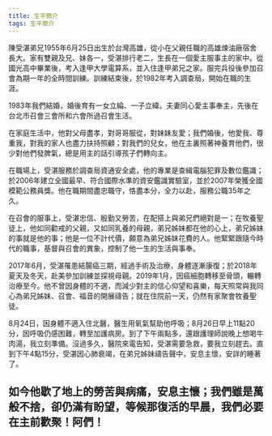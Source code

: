 ```yaml
---
title: 生平簡介
tags: 生平簡介
---
```


陳受湛弟兄1955年6月25日出生於台灣高雄，從小在父親任職的高雄煉油廠宿舍長大。家有雙親及兄、妹各一，受湛排行老二，生長在一個愛主服事主的家中。從國光高中畢業後，考入逢甲大學電算系，並入住逢甲弟兄之家。服完兵役後參加召會為期一年的全時間訓練。訓練結束後，於1982年考入調查局，開始在職的生涯。

1983年我們結婚，婚後育有一女立綸、一子立緯。夫妻同心愛主事奉主，先後在台北市召會三會所和六會所過召會生活。

在家庭生活中，他對父母盡孝，對哥哥服從，對妹妹友愛；我們婚後，他愛我、尊重我，對我的家人也盡力扶持照顧；對我們的兒女，他在主裏照著神養育他們，很少對他們發脾氣，總是用主的話引導孩子們轉向主。

在職場上，受湛服務於調查局資通安全處，他的專業是查緝電腦犯罪及數位鑑識；於2006年建立全國最早、符合國際水準的資安鑑識實驗室，並於2007年榮獲全國模範公務員獎。他在職期間盡忠職守，恪盡本分，全力以赴，服務公職35年之久。

在召會的服事上，受湛忠信、殷勤又勞苦，在配搭上與弟兄們絕對是一；在牧養聖徒上，他如同勸戒的父親，又如同乳養的母親，弟兄姊妹都在他的心上，弟兄姊妹的事就是他的事；他是一位不計代價，願意為弟兄姊妹花費的人。他緊緊跟隨今時代的職事，基督與召會的異象，控制了他一生的生活與事奉。

2017年6月，受湛罹患結腸癌三期，經過手術及治療，身體逐漸康復；於2018年夏天及冬天，赴美參加訓練並探視母親。2019年1月，因癌細胞轉移至骨頭，輾轉治療至今。他不曾因身體的不適，而減少對主的信心仰望和喜樂，每天照常與我同心為弟兄姊妹、召會、福音的開展禱告；就在住院前一天，仍然有家聚會牧養聖徒。

8月24日，因身體不適入住北醫，醫生用氧氣幫助他呼吸；8月26日早上11點20分，因呼吸仍感困難，轉至加護病房。到了下午兩點多，還跟護理師說晚上想喝牛肉湯，我立刻準備。沒過多久，醫院來電告知，受湛需要急救，要我立刻趕去。直到下午4點15分，受湛因心肺衰竭，在弟兄姊妹禱告聲中，安息主懷，安詳的睡著了。

如今他歇了地上的勞苦與病痛，安息主懷；我們雖是萬般不捨，卻仍滿有盼望，等候那復活的早晨，我們必要在主前歡聚！阿們！
---
